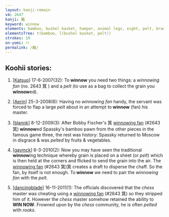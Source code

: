 ```yaml
---
layout: kanji-remain
v4: 2647
kanji: 簸
keyword: winnow
elements: bamboo, bushel basket, hamper, animal legs, eight, pelt, branch, ten, needle, crotch, hook
elementsTree: t(bamboo, l(bushel basket, pelt))
strokes: 19
on-yomi: ハ
permalink: /簸/
---
```


## Koohii stories: 

1) [<a href="http://kanji.koohii.com/profile/Katsuo">Katsuo</a>] 17-6-2007(32): To<strong> winnow</strong> you need two things: a <em>winnowing fan</em> (no. 2643 箕 ) and a <em>pelt</em> (to use as a bag to collect the grain you<strong> winnow</strong>ed).

2) [<a href="http://kanji.koohii.com/profile/Aerin">Aerin</a>] 25-3-2008(6): Having no <em>winnowing fan</em> handy, the servant was forced to flap a large <em>pelt</em> about in an attempt to<strong> winnow</strong> (fan) his master.

3) [<a href="http://kanji.koohii.com/profile/blannk">blannk</a>] 8-12-2009(3): After Bobby Fischer&#039;s 箕 <a href="../v4/2643.html">winnowing fan</a> (#2643 箕)<strong> winnow</strong>ed Spassky&#039;s bamboo pawn from the other pieces in the famous game three, the rest was history: Spassky returned to Moscow in disgrace &amp; was <em>pelted</em> by fruits &amp; vegetables.

4) [<a href="http://kanji.koohii.com/profile/gavmck">gavmck</a>] 6-3-2010(2): Now you may have seen the traditional<strong> winnow</strong>ing technique whereby grain is placed on a sheet (or <em>pelt</em>) which is then held at the corners and flicked to send the grain into the air. The <a href="../v4/2643.html">winnowing fan</a> (#2643 箕)箕 creates a draft to disperse the chaff. So the fan, by itself is not enough. To<strong> winnow</strong> we need to pair the <em>winnowing fan</em> with the <em>pelt</em>.

5) [<a href="http://kanji.koohii.com/profile/dancingblade">dancingblade</a>] 16-11-2011(1): The officials discovered that the <em>chess</em> master was cheating using a <a href="../v4/2643.html">winnowing fan</a> (#2643 箕) so they stripped him of it. However the <em>chess</em> master somehow retained the ability to <strong>WIN NOW</strong>. Frowned upon by the <em>chess</em> community, he is often <em>pelted</em> with <em>rooks</em>.

